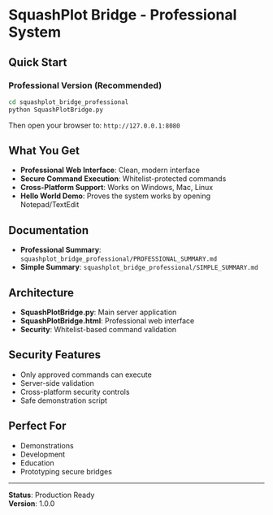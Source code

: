 # SquashPlot Bridge - Professional System

## Quick Start

### Professional Version (Recommended)
```bash
cd squashplot_bridge_professional
python SquashPlotBridge.py
```

Then open your browser to: `http://127.0.0.1:8080`

## What You Get

- **Professional Web Interface**: Clean, modern interface
- **Secure Command Execution**: Whitelist-protected commands
- **Cross-Platform Support**: Works on Windows, Mac, Linux
- **Hello World Demo**: Proves the system works by opening Notepad/TextEdit

## Documentation

- **Professional Summary**: `squashplot_bridge_professional/PROFESSIONAL_SUMMARY.md`
- **Simple Summary**: `squashplot_bridge_professional/SIMPLE_SUMMARY.md`

## Architecture

- **SquashPlotBridge.py**: Main server application
- **SquashPlotBridge.html**: Professional web interface
- **Security**: Whitelist-based command validation

## Security Features

- Only approved commands can execute
- Server-side validation
- Cross-platform security controls
- Safe demonstration script

## Perfect For

- Demonstrations
- Development
- Education
- Prototyping secure bridges

---

**Status**: Production Ready  
**Version**: 1.0.0
